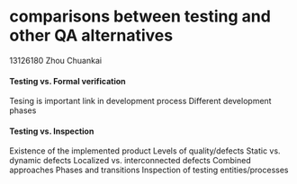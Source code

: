 comparisons between testing and other QA alternatives
=======================
13126180  Zhou Chuankai

#### Testing vs. Formal verification
Tesing is important link in development process
Different development phases

#### Testing vs. Inspection
Existence of the implemented product
Levels of quality/defects
Static vs. dynamic defects
Localized vs. interconnected defects
Combined approaches
Phases and transitions
Inspection of testing entities/processes
